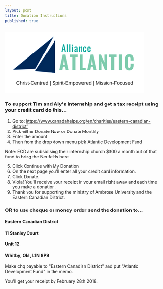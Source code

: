 ```yaml
---
layout: post
title: Donation Instructions
published: true
---
```

![Alliance Atlantic](/images/AllianceAtlantic.png)
### To support Tim and Aly's internship and get a tax receipt using your credit card do this...

1. Go to: https://www.canadahelps.org/en/charities/eastern-canadian-district/
2. Pick either Donate Now or Donate Monthly
3. Enter the amount
4. Then from the drop down menu pick Atlantic Development Fund

Note: ECD are subsidising their internship church $300 a month out of that fund to bring the Neufelds here.

5. Click Continue with My Donation
6. On the next page you'll enter all your credit card information.
8. Click Donate.
9. Viola! You'll receive your receipt in your email right away and each time you make a donation.
10. Thank you for supporting the ministry of Ambrose University and the Eastern Canadian District.

### OR to use cheque or money order send the donation to...

#### Eastern Canadian District
#### 11 Stanley Court
#### Unit 12
#### Whitby, ON , L1N 8P9

Make chq payable to "Eastern Canadian District" and put "Atlantic Development Fund" in the memo.

You'll get your receipt by February 28th 2018.
